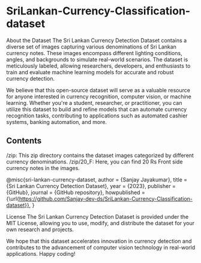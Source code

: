 # SriLankan-Currency-Classification-dataset

About the Dataset
The Sri Lankan Currency Detection Dataset contains a diverse set of images capturing various denominations of Sri Lankan currency notes. These images encompass different lighting conditions, angles, and backgrounds to simulate real-world scenarios. The dataset is meticulously labeled, allowing researchers, developers, and enthusiasts to train and evaluate machine learning models for accurate and robust currency detection.

We believe that this open-source dataset will serve as a valuable resource for anyone interested in currency recognition, computer vision, or machine learning. Whether you're a student, researcher, or practitioner, you can utilize this dataset to build and refine models that can automate currency recognition tasks, contributing to applications such as automated cashier systems, banking automation, and more.

## Contents
/zip: This zip directory contains the dataset images categorized by different currency denominations.
/zip/20_F: Here, you can find 20 Rs Front side currency notes in the images.


@misc{sri-lankan-currency-dataset,
  author = {Sanjay Jayakumar},
  title = {Sri Lankan Currency Detection Dataset},
  year = {2023},
  publisher = {GitHub},
  journal = {GitHub repository},
  howpublished = {\url{https://github.com/Sanjay-dev-ds/SriLankan-Currency-Classification-dataset}},
}

License
The Sri Lankan Currency Detection Dataset is provided under the MIT License, allowing you to use, modify, and distribute the dataset for your own research and projects.

We hope that this dataset accelerates innovation in currency detection and contributes to the advancement of computer vision technology in real-world applications. Happy coding!

